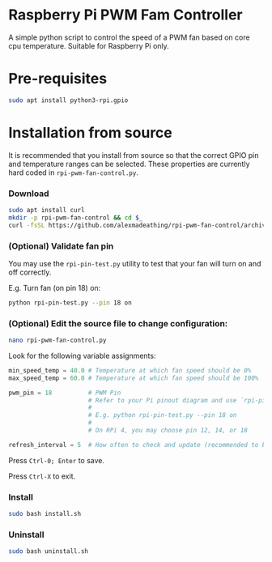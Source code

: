 # Raspberry Pi PWM Fam Controller
A simple python script to control the speed of a PWM fan based on core cpu temperature. Suitable for Raspberry Pi only.

# Pre-requisites
```bash
sudo apt install python3-rpi.gpio
```

# Installation from source
It is recommended that you install from source so that the correct GPIO pin and temperature ranges can be selected. These properties are currently hard coded in `rpi-pwm-fan-control.py`.

### Download
```bash
sudo apt install curl
mkdir -p rpi-pwm-fan-control && cd $_
curl -fsSL https://github.com/alexmadeathing/rpi-pwm-fan-control/archive/refs/heads/main.tar.gz | tar zxf - --strip=1 && echo DONE
```

### (Optional) Validate fan pin
You may use the `rpi-pin-test.py` utility to test that your fan will turn on and off correctly.

E.g. Turn fan (on pin 18) on:
```bash
python rpi-pin-test.py --pin 18 on
```

### (Optional) Edit the source file to change configuration:
```bash
nano rpi-pwm-fan-control.py
```
Look for the following variable assignments:
```py
min_speed_temp = 40.0 # Temperature at which fan speed should be 0%
max_speed_temp = 60.0 # Temperature at which fan speed should be 100%

pwm_pin = 18          # PWM Pin
                      # Refer to your Pi pinout diagram and use `rpi-pin-test.py` to test pins
                      #
                      # E.g. python rpi-pin-test.py --pin 18 on
                      #
                      # On RPi 4, you may choose pin 12, 14, or 18

refresh_interval = 5  # How often to check and update (recommended to be > 1.0 to reduce stress on CPU and fan)
```
Press `Ctrl-0; Enter` to save.

Press `Ctrl-X` to exit.

### Install
```bash
sudo bash install.sh
```

### Uninstall
```bash
sudo bash uninstall.sh
```
